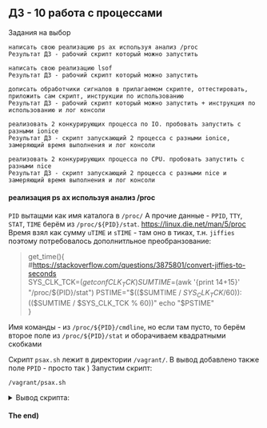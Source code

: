 ## ДЗ - 10  работа с процессами

Задания на выбор

    написать свою реализацию ps ax используя анализ /proc
    Результат ДЗ - рабочий скрипт который можно запустить

    написать свою реализацию lsof
    Результат ДЗ - рабочий скрипт который можно запустить

    дописать обработчики сигналов в прилагаемом скрипте, оттестировать, приложить сам скрипт, инструкции по использованию
    Результат ДЗ - рабочий скрипт который можно запустить + инструкция по использованию и лог консоли

    реализовать 2 конкурирующих процесса по IO. пробовать запустить с разными ionice
    Результат ДЗ - скрипт запускающий 2 процесса с разными ionice, замеряющий время выполнения и лог консоли

    реализовать 2 конкурирующих процесса по CPU. пробовать запустить с разными nice
    Результат ДЗ - скрипт запускающий 2 процесса с разными nice и замеряющий время выполнения и лог консоли


#### реализация ps ax используя анализ /proc 

`PID`  вытащми как имя каталога в `/proc/`
А прочие данные - `PPID`, `TTY`, `STAT`, `TIME` берём из `/proc/${PID}/stat`. https://linux.die.net/man/5/proc
Время взял как сумму `uTIME` и `sTIME` - там оно в тиках, т.н. `jiffies` поэтому потребовалось дополнитльное преобранзование:

> get_time(){  
>     #https://stackoverflow.com/questions/3875801/convert-jiffies-to-seconds  
>     SYS_CLK_TCK=$(getconf CLK_TCK)  
>     SUMTIME=$(awk '{print $14+$15}' "/proc/${PID}/stat")  
>     PSTIME="$(($SUMTIME / $SYS_CLK_TCK / 60)):$(($SUMTIME / $SYS_CLK_TCK % 60))"  
>     echo "$PSTIME"  
>  }  

Имя команды - из `/proc/${PID}/cmdline`, но если там пусто,   то берём второе поле из `/proc/${PID}/stat` и оборачиваем квадратными скобками

Скрипт `psax.sh` лежит в директории `/vagrant/`.
В вывод добавлено также поле `PPID` - просто так )
Запустим скрипт:

    /vagrant/psax.sh

<details>
<summary>Вывод скрипта:</summary>

```
[vagrant@task10-ps vagrant]$ bash psax.sh 
  PID  PPID TTY        STAT   TIME COMMAND
    1     0 0          S       0:1 /usr/lib/systemd/systemd --switched-root --system --deserialize 21
    2     0 0          S       0:0 [kthreadd]
    3     2 0          I       0:0 [rcu_gp]
    4     2 0          I       0:0 [rcu_par_gp]
    6     2 0          I       0:0 [kworker/0:0H-kblockd]
    7     2 0          I       0:0 [kworker/u2:0-events_unbound]
    8     2 0          I       0:0 [mm_percpu_wq]
    9     2 0          S       0:0 [ksoftirqd/0]
   10     2 0          R       0:0 [rcu_sched]
   11     2 0          S       0:0 [migration/0]
   13     2 0          S       0:0 [cpuhp/0]
   15     2 0          S       0:0 [kdevtmpfs]
   16     2 0          I       0:0 [netns]
   17     2 0          S       0:0 [rcu_tasks_rude_]
   18     2 0          S       0:0 [kauditd]
   19     2 0          S       0:0 [khungtaskd]
   20     2 0          S       0:0 [oom_reaper]
   21     2 0          I       0:0 [writeback]
   22     2 0          S       0:0 [kcompactd0]
   23     2 0          S       0:0 [ksmd]
   24     2 0          S       0:0 [khugepaged]
   74     2 0          I       0:0 [kintegrityd]
   75     2 0          I       0:0 [kblockd]
   76     2 0          I       0:0 [blkcg_punt_bio]
   77     2 0          I       0:0 [tpm_dev_wq]
   78     2 0          I       0:0 [md]
   79     2 0          I       0:0 [edac-poller]
   80     2 0          I       0:0 [devfreq_wq]
   81     2 0          S       0:0 [watchdogd]
   88     2 0          S       0:0 [kswapd0]
   90     2 0          I       0:0 [kthrotld]
   91     2 0          I       0:0 [acpi_thermal_pm]
   92     2 0          I       0:0 [kmpath_rdacd]
   93     2 0          I       0:0 [kaluad]
   95     2 0          I       0:0 [ipv6_addrconf]
   98     2 0          I       0:0 [zswap-shrink]
  103     2 0          I       0:0 [kworker/u3:0]
  178     2 0          I       0:0 [ata_sff]
  180     2 0          S       0:0 [scsi_eh_0]
  182     2 0          I       0:0 [scsi_tmf_0]
  183     2 0          S       0:0 [scsi_eh_1]
  184     2 0          I       0:0 [scsi_tmf_1]
  189     2 0          I       0:0 [kworker/0:1H-kblockd]
  200     2 0          I       0:0 [xfsalloc]
  201     2 0          I       0:0 [xfs_mru_cache]
  202     2 0          I       0:0 [xfs-buf/sda1]
  203     2 0          I       0:0 [xfs-conv/sda1]
  204     2 0          I       0:0 [xfs-cil/sda1]
  205     2 0          I       0:0 [xfs-reclaim/sda]
  206     2 0          I       0:0 [xfs-eofblocks/s]
  207     2 0          I       0:0 [xfs-log/sda1]
  208     2 0          S       0:0 [xfsaild/sda1]
  271     1 0          S       0:0 /usr/lib/systemd/systemd-journald
  311     1 0          S       0:0 /usr/lib/systemd/systemd-udevd
  336     1 0          S       0:0 /sbin/auditd
  361     1 0          S       0:0 /usr/lib/polkit-1/polkitd --no-debug
  363     1 0          S       0:0 /usr/bin/dbus-daemon --system --address=systemd: --nofork --nopidfile --systemd-activation
  364     1 0          S       0:0 /sbin/rpcbind -w
  368     1 0          S       0:0 /usr/lib/systemd/systemd-logind
  380     1 0          S       0:0 /usr/sbin/chronyd
  382     2 0          I       0:0 [rpciod]
  384     2 0          I       0:0 [xprtiod]
  397     1 0          S       0:0 /usr/sbin/gssproxy -D
  409     1 0          S       0:0 /usr/sbin/crond -n
  410     1 1025       S       0:0 /sbin/agetty --noclear tty1 linux
  433     2 0          I       0:0 [cryptd]
  636     1 0          S       0:3 /usr/bin/python2 -Es /usr/sbin/tuned -l -P
  637     1 0          S       0:0 /usr/sbin/sshd -D -u0
  640     1 0          S       0:1 /usr/sbin/rsyslogd -n
  882     1 0          S       0:0 /usr/libexec/postfix/master -w
  885   882 0          S       0:0 qmgr -l -t unix -u
  898   637 0          S       0:0 sshd: vagrant [priv]
  901   898 0          S       0:1 sshd: vagrant@pts/0
  902   901 34816      S       0:0 -bash
 1038  1089 34817      S       0:0 bash psax.sh
 1087   902 34816      S       0:1 /usr/bin/mc -P /tmp/mc-vagrant/mc.pwd.902
 1089  1087 34817      S       0:0 bash -rcfile .bashrc
 1378     2 0          I       0:0 [kworker/u2:2-events_unbound]
 1794   882 0          S       0:0 pickup -l -t unix -u
 1869     1 0          S       0:0 /usr/sbin/NetworkManager --no-daemon
 1875     2 0          R       0:0 [kworker/0:1-events]
 1887     2 0          I       0:0 [kworker/0:2]
 1915  1869 0          S       0:0 /sbin/dhclient -d -q -sf /usr/libexec/nm-dhcp-helper -pf /var/run/dhclient-eth0.pid -lf /var/lib/NetworkManager/dhclient-5fb06bd0-0bb0-7ffb-45f1-d6edd65f3e03-eth0.lease -cf /var/lib/NetworkManager/dhclient-eth0.conf eth0
[vagrant@task10-ps vagrant]$ bash psax.sh 

```

</details>


#### The end)

